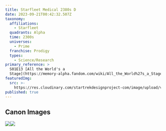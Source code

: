 ```yaml
---
title: Starfleet Medical 2380s D
date: 2023-09-21T00:42:32.507Z
taxonomy:
  affiliations:
    - Starfleet
  quadrants: Alpha
  time: 2300s
  universes:
    - Prime
  franchise: Prodigy
  types:
    - Science/Research
primary_reference: >
  S01E13 [All the World's a
  Stage](https://memory-alpha.fandom.com/wiki/All_the_World%27s_a_Stage_\(episode\))
featuredImg:
  src: >-
    https://res.cloudinary.com/startrekdesignproject-com/image/upload/v1695256531/Starfleet-Medical-2380s.png
published: true
---
```


## Canon Images

![](https://res.cloudinary.com/startrekdesignproject-com/image/upload/v1695256530/Starfleet-Medical-2380-D_PRO-1x13-1.jpg)![](https://res.cloudinary.com/startrekdesignproject-com/image/upload/v1695256530/Starfleet-Medical-2380-D_PRO-1x13-2.jpg)
